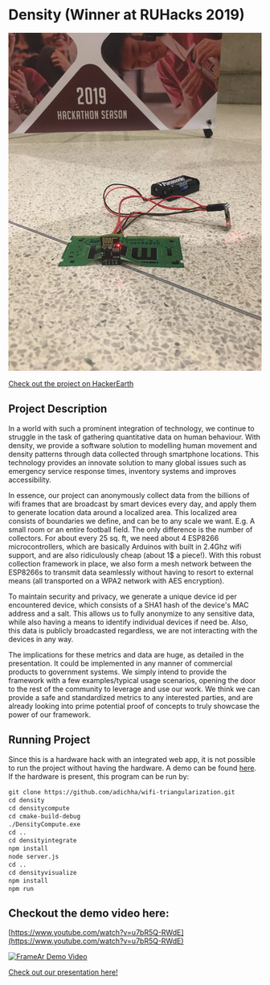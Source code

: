 # Density (Winner at RUHacks 2019)

![ESP8266 Module](https://raw.githubusercontent.com/rushigandhi/density/master/Assets/module.jpg "ESP8266 Module")

[Check out the project on HackerEarth](https://ruhacks2019.hackerearth.com/challenges/hackathon/ru-hacks-2019/dashboard/1e422e1/submission/)

## Project Description

In a world with such a prominent integration of technology, we continue to struggle in the task of gathering quantitative data on human behaviour. With density, we provide a software solution to modelling human movement and density patterns through data collected through smartphone locations. This technology provides an innovate solution to many global issues such as emergency service response times, inventory systems and improves accessibility.

In essence, our project can anonymously collect data from the billions of wifi frames that are broadcast by smart devices every day, and apply them to generate location data around a localized area. This localized area consists of boundaries we define, and can be to any scale we want. E.g. A small room or an entire football field. The only difference is the number of collectors. For about every 25 sq. ft, we need about 4 ESP8266 microcontrollers, which are basically Arduinos with built in 2.4Ghz wifi support, and are also ridiculously cheap (about 1\$ a piece!). With this robust collection framework in place, we also form a mesh network between the ESP8266s to transmit data seamlessly without having to resort to external means (all transported on a WPA2 network with AES encryption).

To maintain security and privacy, we generate a unique device id per encountered device, which consists of a SHA1 hash of the device's MAC address and a salt. This allows us to fully anonymize to any sensitive data, while also having a means to identify individual devices if need be. Also, this data is publicly broadcasted regardless, we are not interacting with the devices in any way.

The implications for these metrics and data are huge, as detailed in the presentation. It could be implemented in any manner of commercial products to government systems. We simply intend to provide the framework with a few examples/typical usage scenarios, opening the door to the rest of the community to leverage and use our work. We think we can provide a safe and standardized metrics to any interested parties, and are already looking into prime potential proof of concepts to truly showcase the power of our framework.

## Running Project

Since this is a hardware hack with an integrated web app, it is not possible to run the project without having the hardware. A demo can be found [here](https://www.youtube.com/watch?v=u7bR5Q-RWdE). If the hardware is present, this program can be run by:

```installation:
git clone https://github.com/adichha/wifi-triangularization.git
cd density
cd densitycompute
cd cmake-build-debug
./DensityCompute.exe
cd ..
cd densityintegrate
npm install
node server.js
cd ..
cd densityvisualize
npm install
npm run
```

## Checkout the demo video here:

[https://www.youtube.com/watch?v=u7bR5Q-RWdE](https://www.youtube.com/watch?v=u7bR5Q-RWdE)

[![FrameAr Demo Video](http://img.youtube.com/vi/u7bR5Q-RWdE/0.jpg)](https://www.youtube.com/watch?v=u7bR5Q-RWdE)

[Check out our presentation here!](https://raw.githubusercontent.com/rushigandhi/density/master/Assets/DensityReveal.pptx)
